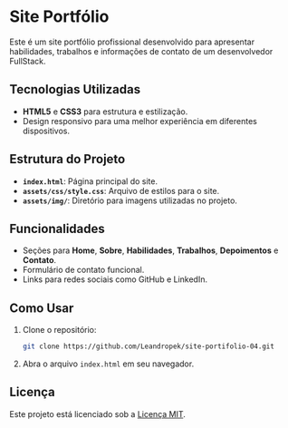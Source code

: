 # Site Portfólio

Este é um site portfólio profissional desenvolvido para apresentar habilidades, trabalhos e informações de contato de um desenvolvedor FullStack.

## Tecnologias Utilizadas

- **HTML5** e **CSS3** para estrutura e estilização.
- Design responsivo para uma melhor experiência em diferentes dispositivos.

## Estrutura do Projeto

- **`index.html`**: Página principal do site.
- **`assets/css/style.css`**: Arquivo de estilos para o site.
- **`assets/img/`**: Diretório para imagens utilizadas no projeto.

## Funcionalidades

- Seções para **Home**, **Sobre**, **Habilidades**, **Trabalhos**, **Depoimentos** e **Contato**.
- Formulário de contato funcional.
- Links para redes sociais como GitHub e LinkedIn.

## Como Usar

1. Clone o repositório:
   ```bash
   git clone https://github.com/Leandropek/site-portifolio-04.git
   ```
2. Abra o arquivo `index.html` em seu navegador.

## Licença

Este projeto está licenciado sob a [Licença MIT](./LICENSE).
